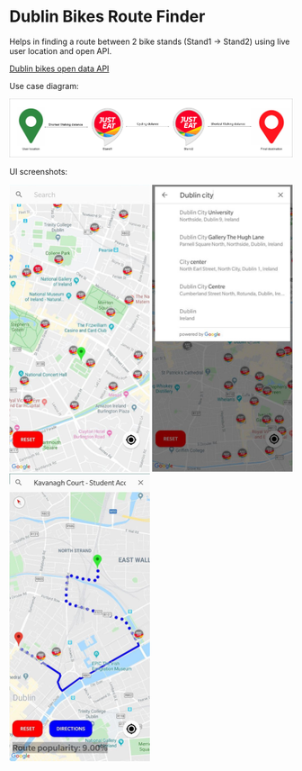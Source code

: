 # Dublin Bikes Route Finder

Helps in finding a route between 2 bike stands (Stand1 -> Stand2) using live user location and open API.

[Dublin bikes open data API](https://developer.jcdecaux.com/#/opendata/vls?page=getstarted)

Use case diagram:

![Alt text](screenshots/use_case.jpg)


UI screenshots:

<img src="screenshots/1st.jpg" width="250">

<img src="screenshots/2nd.jpg" width="250">

<img src="screenshots/3rd.jpg" width="250">

